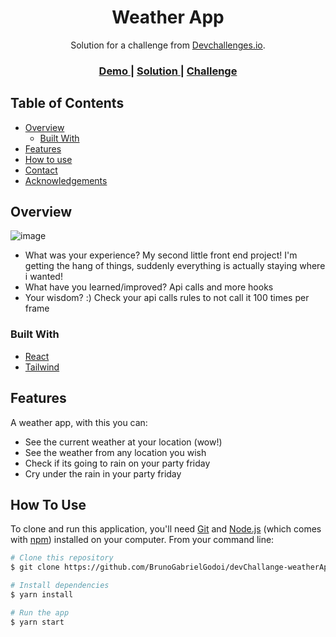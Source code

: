 <!-- Please update value in the {}  -->

<h1 align="center">Weather App</h1>

<div align="center">
   Solution for a challenge from  <a href="http://devchallenges.io" target="_blank">Devchallenges.io</a>.
</div>

<div align="center">
  <h3>
    <a href="https://weatherapp-btc2.onrender.com/">
      Demo
    </a>
    <span> | </span>
    <a href="https://weatherapp-btc2.onrender.com/">
      Solution
    </a>
    <span> | </span>
    <a href="https://devchallenges.io/challenges/mM1UIenRhK808W8qmLWv">
      Challenge
    </a>
  </h3>
</div>

<!-- TABLE OF CONTENTS -->

## Table of Contents

- [Overview](#overview)
  - [Built With](#built-with)
- [Features](#features)
- [How to use](#how-to-use)
- [Contact](#contact)
- [Acknowledgements](#acknowledgements)

<!-- OVERVIEW -->

## Overview

![image](https://user-images.githubusercontent.com/20050537/226495444-a287a109-237d-4989-96a3-1da8a9924730.png)


- What was your experience?
  My second little front end project! I'm getting the hang of things, suddenly everything is actually staying where i wanted!
- What have you learned/improved?
  Api calls and more hooks
- Your wisdom? :)
  Check your api calls rules to not call it 100 times per frame

### Built With

- [React](https://reactjs.org/)
- [Tailwind](https://tailwindcss.com/)

## Features

A weather app, with this you can:

- See the current weather at your location (wow!)
- See the weather from any location you wish
- Check if its going to rain on your party friday
- Cry under the rain in your party friday

## How To Use

<!-- Example: -->

To clone and run this application, you'll need [Git](https://git-scm.com) and [Node.js](https://nodejs.org/en/download/) (which comes with [npm](http://npmjs.com)) installed on your computer. From your command line:

```bash
# Clone this repository
$ git clone https://github.com/BrunoGabrielGodoi/devChallange-weatherApp.git

# Install dependencies
$ yarn install

# Run the app
$ yarn start
```
